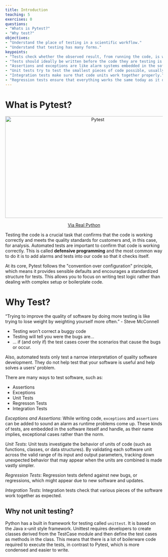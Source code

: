 ```yaml
---
title: Introduction
teaching: 5
exercises: 0
questions:
- "Whats is Pytest?"
- "Why test?"
objectives:
- "Understand the place of testing in a scientific workflow."
- "Understand that testing has many forms."
keypoints:
- "Tests check whether the observed result, from running the code, is what was expected ahead of time."
- "Tests should ideally be written before the code they are testing is written, however some tests must be written after the code is written."
- "Assertions and exceptions are like alarm systems embedded in the software, guarding against exceptional bahavior."
- "Unit tests try to test the smallest pieces of code possible, usually functions and methods."
- "Integration tests make sure that code units work together properly."
- "Regression tests ensure that everything works the same today as it did yesterday."
---
```


# What is Pytest?

<center><img src="https://realpython.com/cdn-cgi/image/width=1920,format=auto/https://files.realpython.com/media/Intermediate-Advanced-PyTest-Features_Watermarked.43fb169e7121.jpg" alt="Pytest" style="width:576px;height:324px;"><p><a href="https://realpython.com/pytest-python-testing/">Via Real Python</a></p></center>

Testing the code is a crucial task that confirms that the code is working correctly and meets the quality standards for customers and, in this case, for analysis. Automated tests are important to confirm that code is working correctly. This is called **defensive programming** and the most common way to do it is to add alarms and tests into our code so that it checks itself.

At its core, Pytest follows the "convention over configuration" principle, which means it provides sensible defaults and encourages a standardized structure for tests. This allows you to focus on writing test logic rather than dealing with complex setup or boilerplate code.

# Why Test?

“Trying to improve the quality of software by doing more testing is like trying to lose weight by weighting yourself more often.” - Steve McConnell

- Testing won’t correct a buggy code
- Testing will tell you were the bugs are…
- … if (and only if) the test cases cover the scenarios that cause the bugs or occur.

Also, automated tests only test a narrow interpretation of quality software development. They do not help test that your software is useful and help solves a users’ problem.

There are many ways to test software, such as:

- Assertions
- Exceptions
- Unit Tests
- Regresson Tests
- Integration Tests

*Exceptions and Assertions*: While writing code, `exceptions` and `assertions` 
can be added to sound an alarm as runtime problems come up. These kinds of 
tests, are embedded in the software iteself and handle, as their name implies, 
exceptional cases rather than the norm. 

*Unit Tests*: Unit tests investigate the behavior of units of code (such as
functions, classes, or data structures). By validating each software unit
across the valid range of its input and output parameters, tracking down
unexpected behavior that may appear when the units are combined is made vastly
simpler.

*Regression Tests*: Regression tests defend against new bugs, or regressions,
which might appear due to new software and updates. 

*Integration Tests*: Integration tests check that various pieces of the
software work together as expected. 

## Why not unit testing?

Python has a built in framework for testing called ``unittest``. It is based on the Java x-unit style framework. Unittest requires developers to create classes derived from the TestCase module and then define the test cases as methods in the class. This means that there is a lot of boilerware code required to execute the tests, in contrast to Pytest, which is more condensed and easier to write.